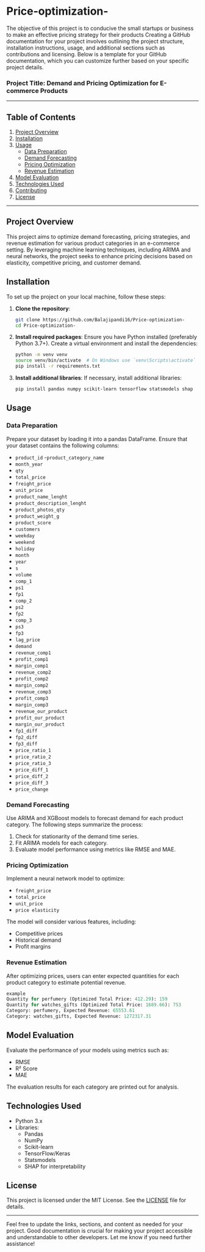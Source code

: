 # Price-optimization-
The objective of this project is to conducive the small startups or business to make an effective pricing strategy for their products 
Creating a GitHub documentation for your project involves outlining the project structure, installation instructions, usage, and additional sections such as contributions and licensing. Below is a template for your GitHub documentation, which you can customize further based on your specific project details.

### Project Title: **Demand and Pricing Optimization for E-commerce Products**

---

## Table of Contents
1. [Project Overview](#project-overview)
2. [Installation](#installation)
3. [Usage](#usage)
   - [Data Preparation](#data-preparation)
   - [Demand Forecasting](#demand-forecasting)
   - [Pricing Optimization](#pricing-optimization)
   - [Revenue Estimation](#revenue-estimation)
4. [Model Evaluation](#model-evaluation)
5. [Technologies Used](#technologies-used)
6. [Contributing](#contributing)
7. [License](#license)

---

## Project Overview
This project aims to optimize demand forecasting, pricing strategies, and revenue estimation for various product categories in an e-commerce setting. By leveraging machine learning techniques, including ARIMA and neural networks, the project seeks to enhance pricing decisions based on elasticity, competitive pricing, and customer demand.

## Installation
To set up the project on your local machine, follow these steps:

1. **Clone the repository**:
   ```bash
   git clone https://github.com/Balajipandi16/Price-optimization-
   cd Price-optimization-
   ```

2. **Install required packages**:
   Ensure you have Python installed (preferably Python 3.7+). Create a virtual environment and install the dependencies:
   ```bash
   python -m venv venv
   source venv/bin/activate  # On Windows use `venv\Scripts\activate`
   pip install -r requirements.txt
   ```

3. **Install additional libraries**:
   If necessary, install additional libraries:
   ```bash
   pip install pandas numpy scikit-learn tensorflow statsmodels shap
   ```

## Usage
### Data Preparation
Prepare your dataset by loading it into a pandas DataFrame. Ensure that your dataset contains the following columns:
- `product_id`
-`product_category_name`
- `month_year`
- `qty`
- `total_price`
- `freight_price`
- `unit_price`
- `product_name_lenght`
- `product_description_lenght`
- `product_photos_qty`
- `product_weight_g`
- `product_score`
- `customers`
- `weekday`
- `weekend`
- `holiday`
- `month`
- `year`
- `s`
- `volume`
- `comp_1`
- `ps1`
- `fp1`
- `comp_2`
- `ps2`
- `fp2`
- `comp_3`
- `ps3`
- `fp3`
- `lag_price`
- `demand`
- `revenue_comp1`
- `profit_comp1`
- `margin_comp1`
- `revenue_comp2`
- `profit_comp2`
- `margin_comp2`
- `revenue_comp3`
- `profit_comp3`
- `margin_comp3`
- `revenue_our_product`
- `profit_our_product`
- `margin_our_product`
- `fp1_diff`
- `fp2_diff`
- `fp3_diff`
- `price_ratio_1`
- `price_ratio_2`
- `price_ratio_3`
- `price_diff_1`
- `price_diff_2`
- `price_diff_3`
- `price_change`


### Demand Forecasting
Use ARIMA and XGBoost models to forecast demand for each product category. The following steps summarize the process:
1. Check for stationarity of the demand time series.
2. Fit ARIMA models for each category.
3. Evaluate model performance using metrics like RMSE and MAE.

### Pricing Optimization
Implement a neural network model to optimize:
- `freight_price`
- `total_price`
- `unit_price`
- `price elasticity`

The model will consider various features, including:
- Competitive prices
- Historical demand
- Profit margins

### Revenue Estimation
After optimizing prices, users can enter expected quantities for each product category to estimate potential revenue.

```python
example
Quantity for perfumery (Optimized Total Price: 412.29): 159
Quantity for watches_gifts (Optimized Total Price: 1689.66): 753
Category: perfumery, Expected Revenue: 65553.61
Category: watches_gifts, Expected Revenue: 1272317.31
```

## Model Evaluation
Evaluate the performance of your models using metrics such as:
- RMSE
- R² Score
- MAE

The evaluation results for each category are printed out for analysis.

## Technologies Used
- Python 3.x
- Libraries:
  - Pandas
  - NumPy
  - Scikit-learn
  - TensorFlow/Keras
  - Statsmodels
  - SHAP for interpretability



## License
This project is licensed under the MIT License. See the [LICENSE](LICENSE) file for details.

---

Feel free to update the links, sections, and content as needed for your project. Good documentation is crucial for making your project accessible and understandable to other developers. Let me know if you need further assistance!
